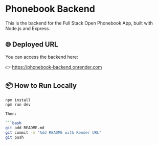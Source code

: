 # Phonebook Backend

This is the backend for the Full Stack Open Phonebook App, built with Node.js and Express.

## 🌐 Deployed URL

You can access the backend here:

👉 https://phonebook-backend.onrender.com

## 📦 How to Run Locally

```bash
npm install
npm run dev

Then:

```bash
git add README.md
git commit -m "Add README with Render URL"
git push
